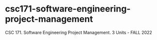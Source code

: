 # csc171-software-engineering-project-management
CSC 171. Software Engineering Project Management. 3 Units - FALL 2022
